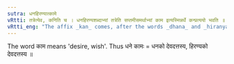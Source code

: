 ```yaml
---
sutra: धनहिरण्यात्कामे
vRtti: तत्रेत्येव, कनिति च । धनहिरण्यशब्दाभ्यां तत्रेति सप्तमीसमर्थाभ्यां काम इत्यस्मिन्नर्थे कन्प्रत्ययो भवति ॥
vRtti_eng: "The affix _kan_ comes, after the words _dhana_ and _hiranya_, being in 7th case in construction, in the sense of 'a desire thereafter'."
---
```

The word काम means 'desire, wish'. Thus धने कामः = धनको देवदत्तस्य, हिरण्यको देवदत्तस्य ॥
